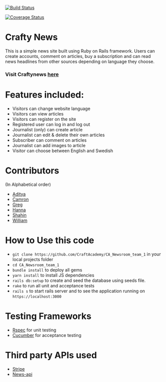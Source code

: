 [![Build Status](https://semaphoreci.com/api/v1/craftacademy/ca_newsroom_team_1/branches/pull-request-30/badge.svg)](https://semaphoreci.com/craftacademy/ca_newsroom_team_1)

[![Coverage Status](https://coveralls.io/repos/github/CraftAcademy/CA_Newsroom_team_1/badge.svg)](https://coveralls.io/github/CraftAcademy/CA_Newsroom_team_1)

# Crafty News

This is a simple news site built using Ruby on Rails framework. Users can create accounts, comment on articles, buy a subscription and can read news headlines from other sources depending on language they choose.

### Visit Craftynews [here](https://craftynews.herokuapp.com/)

# Features included:
* Visitors can change website language
* Visitors can view articles
* Visitors can register on the site
* Registered user can log in and log out
* Journalist (only) can create article
* Journalist can edit & delete their own articles
* Subscriber can comment on articles
* Journalist can add images to article 
* Visitor can choose between English and Swedish

# Contributors
(In Alphabetical order)

* [Aditya](https://github.com/kianaditya)
* [Camron](https://github.com/CamronLDNF)
* [Greg](https://github.com/GergKllai1)
* [Hanna](https://github.com/HannaSwDn)
* [Shahin](https://github.com/shahin1290)
* [William](https://github.com/schneiderman805)

# How to Use this code 
* `git clone https://github.com/CraftAcademy/CA_Newsroom_team_1` in your local projects folder
* `cd CA_Newsroom_team_1`
* `bundle install` to deploy all gems
* `yarn install` to install JS dependencies
* `rails db:setup` to create and seed the database using seeds file. 
* `rake` to run all unit and acceptance tests
* `rails s` to start rails server and to see the application running on `https://localhost:3000`

# Testing Frameworks
* [Rspec](http://rspec.info/) for unit testing
* [Cucumber](https://cucumber.io/) for acceptance testing

# Third party APIs used

* [Stripe](https://stripe.com/se)
* [News-api](https://newsapi.org/)